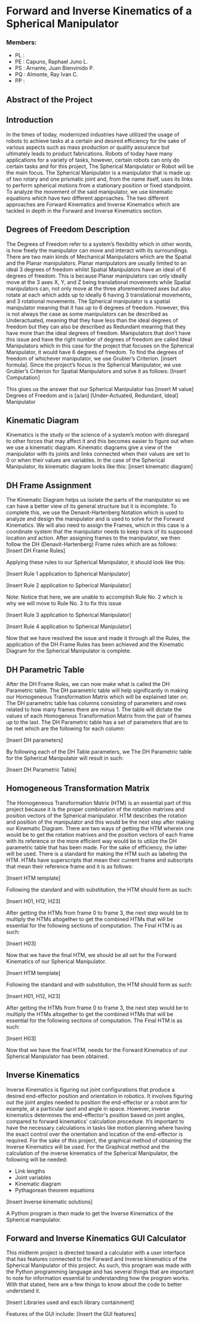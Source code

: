 # Forward and Inverse Kinematics of a Spherical Manipulator
### Members:
- PL :
- PE : Capuno, Raphael Juno L.
- PS : Arnante, Juan Bienvinido P.
- PQ : Almonte, Ray Ivan C.
- PP :

##  **Abstract of the Project**

## Introduction
In the times of today, modernized industries have utilized the usage of robots to achieve tasks at a certain and desired efficiency for the sake of various aspects such as mass production or quality assurance but ultimately leads to product fabrications. Robots of today have many applications for a variety of tasks, however, certain robots can only do certain tasks and for this project, The Spherical Manipulator or Robot will be the main focus. The Spherical Manipulator is a manipulator that is made up of two rotary and one prismatic joint and, from the name itself, uses its links to perform spherical motions from a stationary position or fixed standpoint. To analyze the movement of the said manipulator, we use kinematic equations which have two different approaches. The two different approaches are Forward Kinematics and Inverse Kinematics which are tackled in depth in the Forward and Inverse Kinematics section.

## Degrees of Freedom Description

The Degrees of Freedom refer to a system’s flexibility which in other words, is how freely the manipulator can move and interact with its surroundings. There are two main kinds of Mechanical Manipulators which are the Spatial and the Planar manipulators. Planar manipulators are usually limited to an ideal 3 degrees of freedom whilst Spatial Manipulators have an ideal of 6 degrees of freedom. This is because Planar manipulators can only ideally move at the 3 axes X, Y, and Z being translational movements while Spatial manipulators can, not only move at the three aforementioned axes but also rotate at each which adds up to ideally 6 having 3 translational movements, and 3 rotational movements. The Spherical manipulator is a spatial manipulator meaning that it has up to 6 degrees of freedom. However, this is not always the case as some manipulators can be described as Underactuated, meaning that they have less than the ideal degrees of freedom but they can also be described as Redundant meaning that they have more than the ideal degrees of freedom. Manipulators that don’t have this issue and have the right number of degrees of freedom are called Ideal Manipulators which in this case for the project that focuses on the Spherical Manipulator, it would have 6 degrees of freedom. To find the degrees of freedom of whichever manipulator, we use Grubler’s Criterion. [insert formula]. Since the project’s focus is the Spherical Manipulator, we use Grubler’s Criterion for Spatial Manipulators and solve it as follows: [Insert Computation]

This gives us the answer that our Spherical Manipulator has [insert M value] Degrees of Freedom and is [a/an] [Under-Actuated, Redundant, Ideal] Manipulator

## Kinematic Diagram

Kinematics is the study or the science of a system’s motion with disregard to other forces that may affect it and this becomes easier to figure out when we use a kinematic diagram. Kinematic diagrams give a view of the manipulator with its joints and links connected when their values are set to 0 or when their values are variables. In the case of the Spherical Manipulator, its kinematic diagram looks like this: [insert kinematic diagram]

## DH Frame Assignment

The Kinematic Diagram helps us isolate the parts of the manipulator so we can have a better view of its general structure but it is incomplete. To complete this, we use the Denavit-Hartenberg Notation which is used to analyze and design the manipulator and is used to solve for the Forward Kinematics. We will also need to assign the Frames, which in this case is a coordinate system that the manipulator needs to keep track of its supposed location and action. After assigning frames to the manipulator, we then follow the DH (Denavit-Hartenberg) Frame rules which are as follows: [Insert DH Frame Rules]

Applying these rules to our Spherical Manipulator, it should look like this:

[Insert Rule 1 application to Spherical Manipulator]

[Insert Rule 2 application to Spherical Manipulator]

Note: Notice that here, we are unable to accomplish Rule No. 2 which is why we will move to Rule No. 3 to fix this issue

[Insert Rule 3 application to Spherical Manipulator]

[Insert Rule 4 application to Spherical Manipulator]

Now that we have resolved the issue and made it through all the Rules, the application of the DH Frame Rules has been achieved and the Kinematic Diagram for the Spherical Manipulator is complete.

## DH Parametric Table

After the DH Frame Rules, we can now make what is called the DH Parametric table. The DH parametric table will help significantly in making our Homogeneous Transformation Matrix which will be explained later on. The DH parametric table has columns consisting of parameters and rows related to how many frames there are minus 1. The table will dictate the values of each Homogenous Transformation Matrix from the pair of frames up to the last. The DH Parametric table has a set of parameters that are to be met which are the following for each column:

[Insert DH parameters]

By following each of the DH Table parameters, we The DH Parametric table for the Spherical Manipulator will result in such:

[Insert DH Parametric Table]


## Homogeneous Transformation Matrix

The Homogeneous Transformation Matrix (HTM) is an essential part of this project because it is the proper combination of the rotation matrixes and position vectors of the Spherical manipulator. HTM describes the rotation and position of the manipulator and this would be the next step after making our Kinematic Diagram. There are two ways of getting the HTM wherein one would be to get the rotation matrixes and the position vectors of each frame with its reference or the more efficient way would be to utilize the DH parametric table that has been made. For the sake of efficiency, the latter will be used. There is a standard for making the HTM such as labeling the HTM. HTMs have superscripts that mean their current frame and subscripts that mean their reference frame and it is as follows:

[Insert HTM template]

Following the standard and with substitution, the HTM should form as such:

[Insert H01, H12, H23]

After getting the HTMs from frame 0 to frame 3, the next step would be to multiply the HTMs altogether to get the combined HTMs that will be essential for the following sections of computation. The Final HTM is as such:

[Insert H03]

Now that we have the final HTM, we should be all set for the Forward Kinematics of our Spherical Manipulator.

[Insert HTM template]

Following the standard and with substitution, the HTM should form as such:

[Insert H01, H12, H23]

After getting the HTMs from frame 0 to frame 3, the next step would be to multiply the HTMs altogether to get the combined HTMs that will be essential for the following sections of computation. The Final HTM is as such:

[Insert H03]

Now that we have the final HTM, needs for the Forward Kinematics of our Spherical Manipulator has been obtained.

## Inverse Kinematics

Inverse Kinematics is figuring out joint configurations that produce a desired end-effector position and orientation in robotics. It involves figuring out the joint angles needed to position the end-effector or a robot arm for example, at a particular spot and angle in space. However, inverse kinematics determines the end-effector's position based on joint angles, compared to forward kinematics' calculation procedure. It’s important to have the necessary calculations in tasks like motion planning where having the exact control over the orientation and location of the end-effector is required. For the sake of this project, the graphical method of obtaining the Inverse Kinematics will be used.
 For the Graphical method and the calculation of the inverse kinematics of the Spherical Manipulator, the following will be needed:
- Link lengths
 - Joint variables
- Kinematic diagram
 - Pythagorean theorem equations

[Insert Inverse kinematic solutions]

A Python program is then made to get the Inverse Kinematics of the Spherical manipulator.

## Forward and Inverse Kinematics GUI Calculator

This midterm project is directed toward a calculator with a user interface that has features connected to the Forward and Inverse kinematics of the Spherical Manipulator of this project. As such, this program was made with the Python programming language and has several things that are important to note for information essential to understanding how the program works. With that stated, here are a few things to know about the code to better understand it.

[Insert Libraries used and each library containment]

Features of the GUI include: 
[Insert the GUI features]


